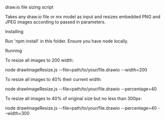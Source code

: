 draw.io file sizing script

Takes any draw.io file or mx model as input and resizes embedded PNG and JPEG images according to passed in parameters.

Installing

Run 'npm install' in this folder. Ensure you have node locally.

Running

To resize all images to 200 width:

node drawImageResize.js --file=path/to/your/file.drawio --width=200

To resize all images to 40% their current width:

node drawImageResize.js --file=path/to/your/file.drawio --percentage=40

To resize all images to 40% of original size but no less than 300px:

node drawImageResize.js --file=path/to/your/file.drawio --percentage=40 --width=300